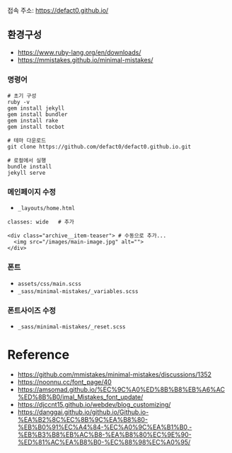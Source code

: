 접속 주소: https://defact0.github.io/

## 환경구성

- https://www.ruby-lang.org/en/downloads/
- https://mmistakes.github.io/minimal-mistakes/


### 명령어

```shell
# 초기 구성
ruby -v
gem install jekyll
gem install bundler
gem install rake
gem install tocbot

# 테마 다운로드
git clone https://github.com/defact0/defact0.github.io.git

# 로컬에서 실행
bundle install
jekyll serve
```

### 메인페이지 수정
- `_layouts/home.html`

```
classes: wide   # 추가

<div class="archive__item-teaser"> # 수동으로 추가...
  <img src="/images/main-image.jpg" alt="">
</div>
```

### 폰트
- `assets/css/main.scss`
- `_sass/minimal-mistakes/_variables.scss`

### 폰트사이즈 수정
- `_sass/minimal-mistakes/_reset.scss`


# Reference
- https://github.com/mmistakes/minimal-mistakes/discussions/1352
- https://noonnu.cc/font_page/40
- https://amsomad.github.io/%EC%9C%A0%ED%8B%B8%EB%A6%AC%ED%8B%B0/imal_Mistakes_font_update/
- https://djccnt15.github.io/webdev/blog_customizing/
- https://danggai.github.io/github.io/Github.io-%EA%B2%8C%EC%8B%9C%EA%B8%80-%EB%B0%91%EC%A4%84-%EC%A0%9C%EA%B1%B0,-%EB%B3%B8%EB%AC%B8-%EA%B8%80%EC%9E%90-%ED%81%AC%EA%B8%B0-%EC%88%98%EC%A0%95/